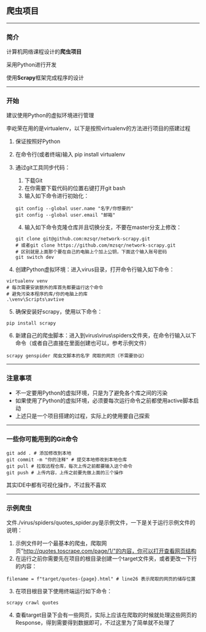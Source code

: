 ## 爬虫项目
----

### 简介

计算机网络课程设计的**爬虫项目**

采用Python进行开发

使用**Scrapy**框架完成程序的设计

----

### 开始

建议使用Python的虚拟环境进行管理

李屹荣在用的是virtualenv，以下是按照virtualenv的方法进行项目的搭建过程

1. 保证按照好Python
2. 在命令行(或者终端)输入 pip install virtualenv
3. 通过git工具同步代码：

   1. 下载Git
   2. 在你需要下载代码的位置右键打开git bash
   3. 输入如下命令进行初始化：
   ```
   git config --global user.name "名字/你想要的"
   git config --global user.email "邮箱"
   ```
   4. 输入如下命令克隆仓库并且切换分支，不要在master分支上修改：
   ```
   git clone git@github.com:mzsqr/network-scrapy.git
   # 或者git clone https://github.com/mzsqr/network-scrapy.git
   # 区别就是上面那个要在自己的电脑上个加上公钥，下面这个输入账号密码
   git switch dev
   ```
4. 创建Python虚拟环境：进入virus目录，打开命令行输入如下命令：
```
virtualenv venv
# 每次需要安装额外的库首先都要运行这个命令
# 避免污染本程序的库/你的电脑上的库
.\venv\Scripts\avtive
```
5. 确保安装好scrapy，使用以下命令：
```
pip install scrapy
```
6. 新建自己的爬虫脚本：进入到virus\virus\spiders文件夹，在命令行输入以下命令（或者自己直接在里面创建也可以，参考示例文件）
```
scrapy genspider 爬虫文脚本的名字 爬取的网页（不需要协议）
```
----

### 注意事项

- 不一定要用Python的虚拟环境，只是为了避免各个库之间的污染
- 如果使用了Python的虚拟环境，必须要每次运行命令之前都使用active脚本启动
- 上述只是一个项目搭建的过程，实际上的使用要自己探索

---

### 一些你可能用到的Git命令

```
git add . # 添加修改到本地
git commit -m "你的注释" # 提交本地修改到本地仓库
git pull # 拉取远程仓库，每次上传之前都要输入这个命令
git push # 上传内容，上传之前要先做上面的三个操作
```
其实IDE中都有可视化操作，不过我不喜欢

----

### 示例爬虫

文件./virus/spiders/quotes_spider.py是示例文件，一下是关于运行示例文件的说明：

1. 示例文件时一个最基本的爬虫，爬取网页"http://quotes.toscrape.com/page/1/"的内容，你可以打开查看网页结构
2. 在运行之前你需要先在项目的根目录创建一个target文件夹，或者更改一下行的内容：
```
filename = f"target/quotes-{page}.html" # line26 表示爬取的网页的储存位置
```
3. 在项目根目录下使用终端运行如下命令：
```
scrapy crawl quotes
```
4. 查看target目录下会有一些网页，实际上应该在爬取的时候就处理这些网页的Response，得到需要得到数据即可，不过这里为了简单就不处理了
